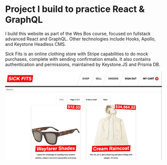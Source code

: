 # Project I build to practice React & GraphQL

I build this website as part of the Wes Bos course, focused on fullstack advanced React and GraphQL. Other technologies include Hooks, Apollo, and Keystone Headless CMS.

Sick Fits is an online clothing store with Stripe capabilities to do mock purchases, complete with sending confirmation emails. It also contains authentication and permissions, maintained by Keystone.JS and Prisma DB.

<img src="website_screenshot.jpg"/>
